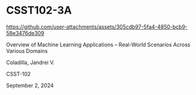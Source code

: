 # CSST102-3A



https://github.com/user-attachments/assets/305cdb97-5fa4-4850-bcb9-58e3476de309

Overview of Machine Learning Applications – Real-World Scenarios Across Various Domains

Coladilla, Jandrei V.


CSST-102


September 2, 2024




  



